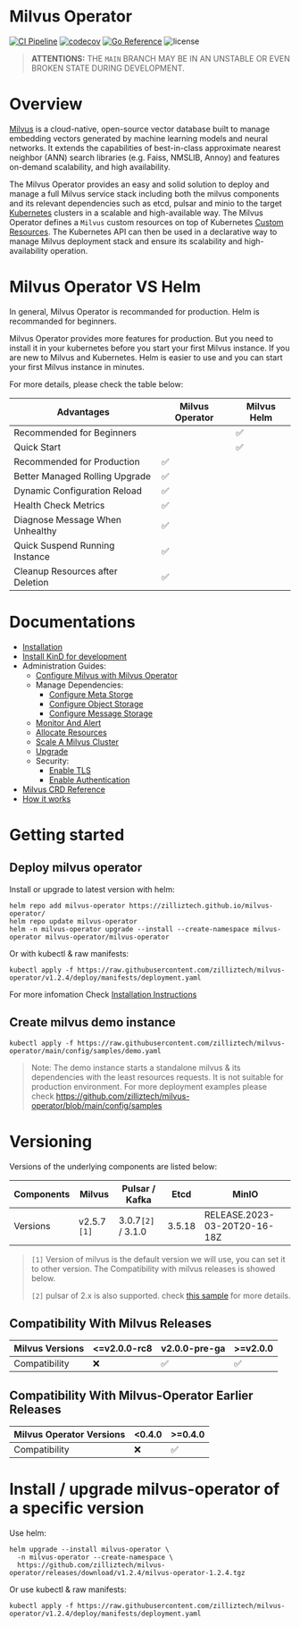 # Milvus Operator

[![CI Pipeline](https://github.com/zilliztech/milvus-operator/actions/workflows/ci.yml/badge.svg)](https://github.com/zilliztech/milvus-operator/actions/workflows/ci.yml/badge.svg)
[![codecov](https://codecov.io/gh/zilliztech/milvus-operator/branch/main/graph/badge.svg?token=DAXmgusBQq)](https://codecov.io/gh/zilliztech/milvus-operator)
[![Go Reference](https://pkg.go.dev/badge/github.com/zilliztech/milvus-operator.svg)](https://pkg.go.dev/github.com/zilliztech/milvus-operator)
<img src="https://img.shields.io/github/license/milvus-io/milvus" alt="license">


> **ATTENTIONS:** THE `MAIN` BRANCH MAY BE IN AN UNSTABLE OR EVEN BROKEN STATE DURING DEVELOPMENT.

# Overview
[Milvus](https://milvus.io) is a cloud-native, open-source vector database built to manage embedding vectors generated by machine learning models and neural networks. It extends the capabilities of best-in-class approximate nearest neighbor (ANN) search libraries (e.g. Faiss, NMSLIB, Annoy) and features on-demand scalability, and high availability.

The Milvus Operator provides an easy and solid solution to deploy and manage a full Milvus service stack including both the milvus components and its relevant dependencies such as etcd, pulsar and minio to the target [Kubernetes](https://kubernetes.io/) clusters in a scalable and high-available way. The Milvus Operator defines a `Milvus` custom resources on top of Kubernetes [Custom Resources](https://kubernetes.io/docs/concepts/extend-kubernetes/api-extension/custom-resources/). The Kubernetes API can then be used in a declarative way to manage Milvus deployment stack and ensure its scalability and high-availability operation.

# Milvus Operator VS Helm

In general, Milvus Operator is recommanded for production. Helm is recommanded for beginners.

Milvus Operator provides more features for production. But you need to install it in your kubernetes before you start your first Milvus instance. If you are new to Milvus and Kubernetes. Helm is easier to use and you can start your first Milvus instance in minutes. 

For more details, please check the table below:

<!-- source csv for table
Advantages, Milvus Operator, Milvus Helm
Recommended for Beginners , , ✅
Quick Start , , ✅
Recommended for Production , ✅, 
Better Managed Rolling Upgrade, ✅, 
Dynamic Configuration Reload , ✅, 
Health Check Metrics , ✅, 
Diagnose Message When Unhealthy, ✅, 
Quick Suspending Instance, ✅, 
Cleanup Resources after Deletion, ✅,  -->

|Advantages| Milvus Operator| Milvus Helm|
|---|---|---|
|Recommended for Beginners | | ✅|
|Quick Start | | ✅|
|Recommended for Production | ✅| |
|Better Managed Rolling Upgrade| ✅| |
|Dynamic Configuration Reload | ✅| |
|Health Check Metrics | ✅| |
|Diagnose Message When Unhealthy| ✅| |
|Quick Suspend Running Instance| ✅| |
|Cleanup Resources after Deletion| ✅| |

# Documentations
- [Installation](docs/installation/installation.md)
- [Install KinD for development](docs/installation/kind-installation.md)
- Administration Guides:
  - [Configure Milvus with Milvus Operator](docs/administration/configure-milvus.md)
  - Manage Dependencies:
    - [Configure Meta Storge](docs/administration/manage-dependencies/meta-storage.md)
    - [Configure Object Storage](docs/administration/manage-dependencies/object-storage.md)
    - [Configure Message Storage](docs/administration/manage-dependencies/message-storage.md)
  - [Monitor And Alert](docs/administration/monitor-and-alert.md)
  - [Allocate Resources](docs/administration/allocate-resources.md)
  - [Scale A Milvus Cluster](docs/administration/scale-a-milvus-cluster.md)
  - [Upgrade](docs/administration/upgrade.md)
  - Security:
    - [Enable TLS](docs/administration/security/encryption-in-transit.md)
    - [Enable Authentication](docs/administration/security/enable-authentication.md)
- [Milvus CRD Reference](docs/CRD/milvus.md)
- [How it works](docs/arch/arch.md)

# Getting started
## Deploy milvus operator

Install or upgrade to latest version with helm:

```shell
helm repo add milvus-operator https://zilliztech.github.io/milvus-operator/
helm repo update milvus-operator
helm -n milvus-operator upgrade --install --create-namespace milvus-operator milvus-operator/milvus-operator
```

Or with kubectl & raw manifests:

```shell
kubectl apply -f https://raw.githubusercontent.com/zilliztech/milvus-operator/v1.2.4/deploy/manifests/deployment.yaml
```

For more infomation Check [Installation Instructions](docs/installation/installation.md)

## Create milvus demo instance
```shell
kubectl apply -f https://raw.githubusercontent.com/zilliztech/milvus-operator/main/config/samples/demo.yaml
```

> Note: The demo instance starts a standalone milvus & its dependencies with the least resources requests. It is not suitable for production environment. For more deployment examples please check https://github.com/zilliztech/milvus-operator/blob/main/config/samples

# Versioning

Versions of the underlying components are listed below:

<!-- source csv for table
Components, Milvus, Pulsar / Kafka, Etcd, MinIO
Versions, v2.5.7 `[1]`, 3.0.7 / 3.1.0, 3.5.18, RELEASE.2023-03-20T20-16-18Z -->

|Components| Milvus| Pulsar / Kafka| Etcd| MinIO|
|---|---|---|---|---|
|Versions| v2.5.7 `[1]`| 3.0.7`[2]` / 3.1.0 | 3.5.18 |RELEASE.2023-03-20T20-16-18Z|


> `[1]` Version of milvus is the default version we will use, you can set it to other version. The Compatibility with milvus releases is showed below.
>
> `[2]` pulsar of 2.x is also supported. check [this sample](config/samples/milvus_pulsar_v2.yaml) for more details.

## Compatibility With Milvus Releases

<!-- source csv for table
Milvus Versions, <=v2.0.0-rc8, v2.0.0-pre-ga, >=v2.0.0
Compatibility, ❌, ✅, ✅  -->

|Milvus Versions| <=v2.0.0-rc8| v2.0.0-pre-ga| >=v2.0.0|
|---|---|---|---|
|Compatibility| ❌| ✅| ✅|

## Compatibility With Milvus-Operator Earlier Releases

<!-- source csv for table
Milvus Operator Versions, <0.4.0, >=0.4.0
Compatibility, ❌, ✅  -->

|Milvus Operator Versions| <0.4.0| >=0.4.0|
|---|---|---|
|Compatibility| ❌| ✅|


# Install / upgrade milvus-operator of a specific version

Use helm:

```shell
helm upgrade --install milvus-operator \
  -n milvus-operator --create-namespace \
  https://github.com/zilliztech/milvus-operator/releases/download/v1.2.4/milvus-operator-1.2.4.tgz
```

Or use kubectl & raw manifests:

```shell
kubectl apply -f https://raw.githubusercontent.com/zilliztech/milvus-operator/v1.2.4/deploy/manifests/deployment.yaml
```
